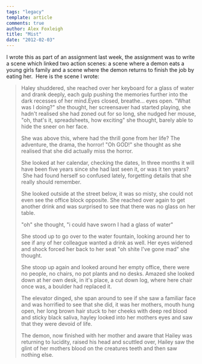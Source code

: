 ```yaml
---
tags: "legacy"
template: article 
comments: true 
author: Alex Foxleigh
title: "Mist"
date: "2012-02-03"
---
```


I wrote this as part of an assignment last week, the assignment was to write a scene which linked two action scenes: a scene where a demon eats a young girls family and a scene where the demon returns to finish the job by eating her.  Here is the scene I wrote:

> Haley shuddered, she reached over her keyboard for a glass of water and drank deeply, each gulp pushing the memories further into the dark recesses of her mind.Eyes closed, breathe... eyes open. "What was I doing?" she thought, her screensaver had started playing, she hadn't realised she had zoned out for so long, she nudged her mouse, "oh, that's it, spreadsheets, how exciting" she thought, barely able to hide the sneer on her face.
> 
> She was above this, where had the thrill gone from her life? The adventure, the drama, the horror! "Oh GOD!" she thought as she realised that she did actually miss the horror.
> 
> She looked at her calendar, checking the dates, In three months it will have been five years since she had last seen it, or was it ten years?  She had found herself so confused lately, forgetting details that she really should remember.
> 
> She looked outside at the street below, it was so misty, she could not even see the office block opposite. She reached over again to get another drink and was surprised to see that there was no glass on her table.
> 
> "oh" she thought, "i could have sworn I had a glass of water"
> 
> She stood up to go over to the water fountain, looking around her to see if any of her colleague wanted a drink as well. Her eyes widened and shock forced her back to her seat "oh shite I've gone mad" she thought.
> 
> She stoop up again and looked around her empty office, there were no people, no chairs, no pot plants and no desks. Amazed she looked down at her own desk, in it's place, a cut down log, where here chair once was, a boulder had replaced it.
> 
> The elevator dinged, she span around to see if she saw a familiar face and was horrified to see that she did, it was her mothers, mouth hung open, her long brown hair stuck to her cheeks with deep red blood and sticky black saliva, hayley looked into her mothers eyes and saw that they were devoid of life.
> 
> The demon, now finished with her mother and aware that Hailey was returning to lucidity, raised his head and scuttled over, Hailey saw the glint of her mothers blood on the creatures teeth and then saw nothing else.
